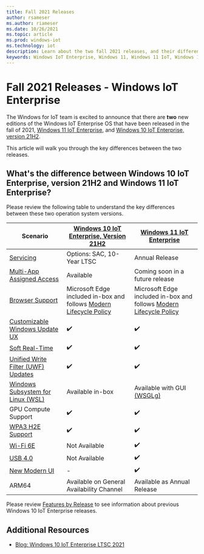 ```yaml
---
title: Fall 2021 Releases
author: rsameser
ms.author: riameser
ms.date: 10/26/2021
ms.topic: article
ms.prod: windows-iot
ms.technology: iot
description: Learn about the two fall 2021 releases, and their differences
keywords: Windows IoT Enterprise, Windows 11, Windows 11 IoT, Windows 11 IoT Enterprise
---
```


# Fall 2021 Releases - Windows IoT Enterprise
The Windows for IoT team is excited to announce that there are **two** new editions of the Windows IoT Enterprise OS that have been released in the fall of 2021, [Windows 11 IoT Enterprise](/windows/iot/product-family/what's-new-in-windows-11-iot-enterprise), and [Windows 10 IoT Enterprise, version 21H2](/windows/iot/product-family/what's-new-in-windows-10-iot-enterprise-21h2).

This article will walk you through the key differences between the two releases.

## What's the difference between Windows 10 IoT Enterprise, version 21H2 and Windows 11 IoT Enterprise?

Please review the following table to understand the key differences between these two operation system versions.

| Scenario | [Windows 10 IoT Enterprise, Version 21H2](/windows/iot/product-family/what's-new-in-windows-10-iot-enterprise-21h2) | [Windows 11 IoT Enterprise](/windows/iot/product-family/what's-new-in-windows-11-iot-enterprise) |
|----------|-----------------------------------------|---------------------------|
| [Servicing](/windows/iot/product-family/product-lifecycle?tabs=2021) | Options: SAC, 10-Year LTSC | Annual Release |
| [Multi-App Assigned Access](/windows/iot/iot-enterprise/kiosk-mode/multi-app-kiosk) | Available | Coming soon in a future release |
| [Browser Support](/windows/iot/iot-enterprise/kiosk-mode/browser-support) | Microsoft Edge included in-box and follows [Modern Lifecycle Policy](/lifecycle/policies/modern) | Microsoft Edge included in-box and follows [Modern Lifecycle Policy](/lifecycle/policies/modern) |
| [Customizable Windows Update UX](/windows/iot/iot-enterprise/branding-features/update-notification) |  :heavy_check_mark:  |  :heavy_check_mark: |
| [Soft Real-Time](/windows/iot/iot-enterprise/soft-real-time/soft-real-time) | :heavy_check_mark: | :heavy_check_mark: |
| [Unified Write Filter (UWF) Updates](/windows/iot/iot-enterprise/advanced-lockdown-features/unified-write-filter) | :heavy_check_mark: | :heavy_check_mark: |
| [Windows Subsystem for Linux (WSL)](/windows/wsl/about) | Available in-box | Available with GUI [(WSGLg)](/windows/iot/product-family/what's-new-in-windows-11-iot-enterprise#windows-subsystem-for-linux-gui)|
| GPU Compute Support | :heavy_check_mark: | :heavy_check_mark: |
| [WPA3 H2E Support](https://support.microsoft.com/en-us/windows/faster-and-more-secure-wi-fi-in-windows-26177a28-38ed-1a8e-7eca-66f24dc63f09) | :heavy_check_mark: | :heavy_check_mark: |
| [Wi-Fi 6E](https://support.microsoft.com/en-us/windows/faster-and-more-secure-wi-fi-in-windows-26177a28-38ed-1a8e-7eca-66f24dc63f09) | Not Available | :heavy_check_mark: |
| [USB 4.0](/windows-hardware/design/component-guidelines/universal-serial-bus-4) | Not Available | :heavy_check_mark: |
| [New Modern UI](https://blogs.windows.com/windowsexperience/) | - | :heavy_check_mark: |
| ARM64 | Available on General Availability Channel | Available as Annual Release |  

Please review [Features by Release](/windows/iot/iot-enterprise/features) to see information about previous Windows 10 IoT Enterprise releases.

## Additional Resources
* [Blog: Windows 10 IoT Enterprise LTSC 2021](https://aka.ms/W10IOTLTSC2021Blog)
